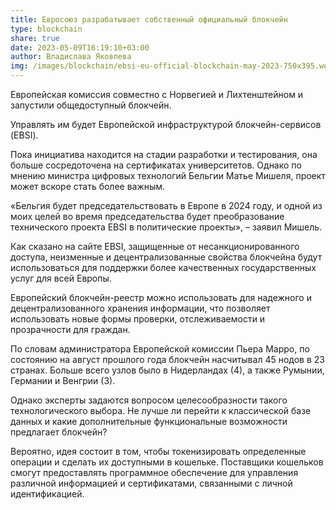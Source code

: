 ```yaml
---
title: Евросоюз разрабатывает собственный официальный блокчейн
type: blockchain
share: true
date: 2023-05-09T16:19:10+03:00
author: Владислава Яковлева
img: /images/blockchain/ebsi-eu-official-blockchain-may-2023-750x395.webp
---
```

Европейская комиссия совместно с Норвегией и Лихтенштейном и запустили общедоступный блокчейн.

Управлять им будет Европейской инфраструктурой блокчейн-сервисов (EBSI).

Пока инициатива находится на стадии разработки и тестирования, она больше сосредоточена на сертификатах университетов. Однако по мнению министра цифровых технологий Бельгии Матье Мишеля, проект может вскоре стать более важным.

«Бельгия будет председательствовать в Европе в 2024 году, и одной из моих целей во время председательства будет преобразование технического проекта EBSI в политические проекты», – заявил Мишель.

Как сказано на сайте EBSI, защищенные от несанкционированного доступа, неизменные и децентрализованные свойства блокчейна будут использоваться для поддержки более качественных государственных услуг для всей Европы.

Европейский блокчейн-реестр можно использовать для надежного и децентрализованного хранения информации, что позволяет использовать новые формы проверки, отслеживаемости и прозрачности для граждан.

По словам администратора Европейской комиссии Пьера Марро, по состоянию на август прошлого года блокчейн насчитывал 45 нодов в 23 странах. Больше всего узлов было в Нидерландах (4), а также Румынии, Германии и Венгрии (3).

Однако эксперты задаются вопросом целесообразности такого технологического выбора. Не лучше ли перейти к классической базе данных и какие дополнительные функциональные возможности предлагает блокчейн?

Вероятно, идея состоит в том, чтобы токенизировать определенные операции и сделать их доступными в кошельке. Поставщики кошельков смогут предоставлять программное обеспечение для управления различной информацией и сертификатами, связанными с личной идентификацией.